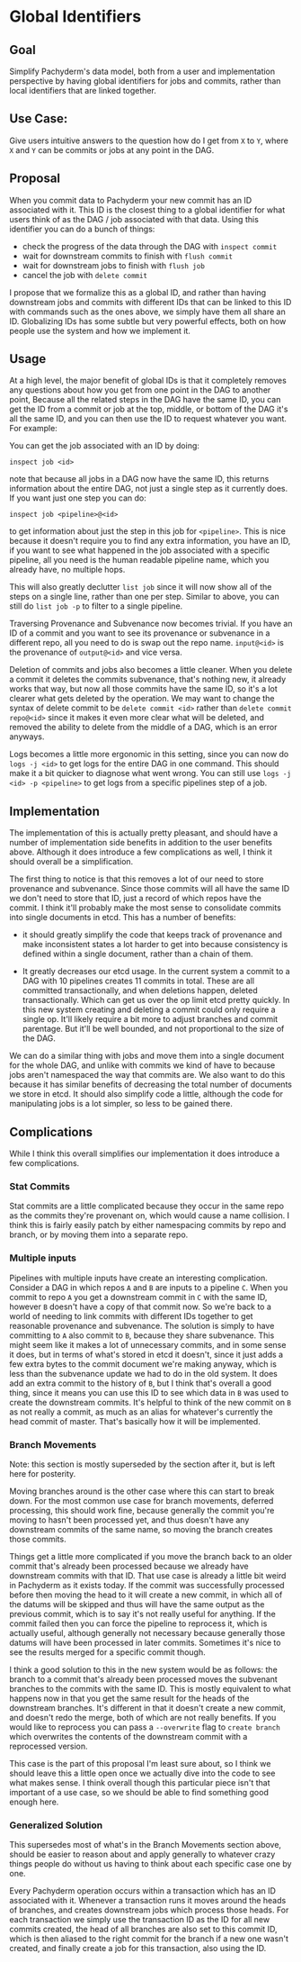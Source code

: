 # Global Identifiers

## Goal

Simplify Pachyderm's data model, both from a user and implementation
perspective by having global identifiers for jobs and commits, rather than
local identifiers that are linked together.

## Use Case:

Give users intuitive answers to the question how do I get from `X` to `Y`,
     where `X` and `Y` can be commits or jobs at any point in the DAG.

## Proposal

When you commit data to Pachyderm your new commit has an ID associated with it.
This ID is the closest thing to a global identifier for what users think of as
the DAG / job associated with that data. Using this identifier you can do a
bunch of things:

- check the progress of the data through the DAG with `inspect commit`
- wait for downstream commits to finish with `flush commit`
- wait for downstream jobs to finish with `flush job`
- cancel the job with `delete commit`

I propose that we formalize this as a global ID, and rather than having
downstream jobs and commits with different IDs that can be linked to this ID
with commands such as the ones above, we simply have them all share an ID.
Globalizing IDs has some subtle but very powerful effects, both on how people
use the system and how we implement it.

## Usage

At a high level, the major benefit of global IDs is that it completely removes
any questions about how you get from one point in the DAG to another point,
Because all the related steps in the DAG have the same ID, you can get the ID
from a commit or job at the top, middle, or bottom of the DAG it's all the same
ID, and you can then use the ID to request whatever you want. For example:


You can get the job associated with an ID by doing:
```
inspect job <id>
```
note that because all jobs in a DAG now have the same ID, this returns
information about the entire DAG, not just a single step as it currently does.
If you want just one step you can do:
```
inspect job <pipeline>@<id>
```
to get information about just the step in this job for `<pipeline>`. This is
nice because it doesn't require you to find any extra information, you have an
ID, if you want to see what happened in the job associated with a specific
pipeline, all you need is the human readable pipeline name, which you already
have, no multiple hops.

This will also greatly declutter `list job` since it will now show all of the
steps on a single line, rather than one per step. Similar to above, you can
still do `list job -p` to filter to a single pipeline.

Traversing Provenance and Subvenance now becomes trivial. If you have an ID of
a commit and you want to see its provenance or subvenance in a different repo,
all you need to do is swap out the repo name. `input@<id>` is the provenance of
`output@<id>` and vice versa.

Deletion of commits and jobs also becomes a little cleaner. When you delete
a commit it deletes the commits subvenance, that's nothing new, it already
works that way, but now all those commits have the same ID, so it's a lot
clearer what gets deleted by the operation. We may want to change the syntax of
delete commit to be `delete commit <id>` rather than `delete commit repo@<id>`
since it makes it even more clear what will be deleted, and removed the ability to delete from the middle of a DAG, which is an error anyways.

Logs becomes a little more ergonomic in this setting, since you can now do
`logs -j <id>` to get logs for the entire DAG in one command. This should make
it a bit quicker to diagnose what went wrong. You can still use `logs -j <id>
-p <pipeline>` to get logs from a specific pipelines step of a job.

## Implementation

The implementation of this is actually pretty pleasant, and should have
a number of implementation side benefits in addition to the user benefits
above. Although it does introduce a few complications as well, I think it
should overall be a simplification.

The first thing to notice is that this removes a lot of our need to store
provenance and subvenance. Since those commits will all have the same ID we
don't need to store that ID, just a record of which repos have the commit.
I think it'll probably make the most sense to consolidate commits into single
documents in etcd. This has a number of benefits:

- it should greatly simplify the code that keeps track of provenance and make
  inconsistent states a lot harder to get into because consistency is defined
  within a single document, rather than a chain of them.

- It greatly decreases our etcd usage. In the current system a commit to a DAG
  with 10 pipelines creates 11 commits in total. These are all committed
  transactionally, and when deletions happen, deleted transactionally. Which
  can get us over the op limit etcd pretty quickly. In this new system creating
  and deleting a commit could only require a single op. It'll likely require
  a bit more to adjust branches and commit parentage. But it'll be well
  bounded, and not proportional to the size of the DAG.

We can do a similar thing with jobs and move them into a single document for
the whole DAG, and unlike with commits we kind of have to because jobs aren't
namespaced the way that commits are. We also want to do this because it has
similar benefits of decreasing the total number of documents we store in etcd.
It should also simplify code a little, although the code for manipulating jobs
is a lot simpler, so less to be gained there.

## Complications
While I think this overall simplifies our implementation it does introduce
a few complications.

### Stat Commits
Stat commits are a little complicated because they occur in the same repo as
the commits they're provenant on, which would cause a name collision. I think
this is fairly easily patch by either namespacing commits by repo and branch,
or by moving them into a separate repo.

### Multiple inputs
Pipelines with multiple inputs have create an interesting complication.
Consider a DAG in which repos `A` and `B` are inputs to a pipeline `C`. When
you commit to repo `A` you get a downstream commit in `C` with the same ID,
however `B` doesn't have a copy of that commit now. So we're back to a world of
needing to link commits with different IDs together to get reasonable
provenance and subvenance. The solution is simply to have committing to `A`
also commit to `B`, because they share subvenance. This might seem like it
makes a lot of unnecessary commits, and in some sense it does, but in terms of
what's stored in etcd it doesn't, since it just adds a few extra bytes to the
commit document we're making anyway, which is less than the subvenance update
we had to do in the old system. It does add an extra commit to the history of
`B`, but I think that's overall a good thing, since it means you can use this
ID to see which data in `B` was used to create the downstream commits. It's
helpful to think of the new commit on `B` as not really a commit, as much as an
alias for whatever's currently the head commit of master. That's basically how
it will be implemented.

### Branch Movements

Note: this section is mostly superseded by the section after it, but is left
here for posterity.

Moving branches around is the other case where this can start to break down.
For the most common use case for branch movements, deferred processing, this
should work fine, because generally the commit you're moving to hasn't been
processed yet, and thus doesn't have any downstream commits of the same name,
so moving the branch creates those commits.

Things get a little more complicated if you move the branch back to an older
commit that's already been processed because we already have downstream commits
with that ID. That use case is already a little bit weird in Pachyderm as it
exists today. If the commit was successfully processed before then moving the
head to it will create a new commit, in which all of the datums will be skipped
and thus will have the same output as the previous commit, which is to say it's
not really useful for anything. If the commit failed then you can force the
pipeline to reprocess it, which is actually useful, although generally not
necessary because generally those datums will have been processed in later
commits. Sometimes it's nice to see the results merged for a specific commit
though.

I think a good solution to this in the new system would be as follows: the
branch to a commit that's already been processed moves the subvenant branches
to the commits with the same ID. This is mostly equivalent to what happens now
in that you get the same result for the heads of the downstream branches. It's
different in that it doesn't create a new commit, and doesn't redo the merge,
both of which are not really benefits. If you would like to reprocess you can
pass a `--overwrite` flag to `create branch` which overwrites the contents of
the downstream commit with a reprocessed version.

This case is the part of this proposal I'm least sure about, so I think we
should leave this a little open once we actually dive into the code to see what
makes sense. I think overall though this particular piece isn't that important
of a use case, so we should be able to find something good enough here.

### Generalized Solution

This supersedes most of what's in the Branch Movements section above, should be
easier to reason about and apply generally to whatever crazy things people do
without us having to think about each specific case one by one.

Every Pachyderm operation occurs within a transaction which has an ID
associated with it. Whenever a transaction runs it moves around the heads of
branches, and creates downstream jobs which process those heads. For each
transaction we simply use the transaction ID as the ID for all new commits
created, the head of all branches are also set to this commit ID, which is then
aliased to the right commit for the branch if a new one wasn't created, and
finally create a job for this transaction, also using the ID.
